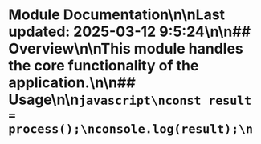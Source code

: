 # Module Documentation\n\nLast updated: 2025-03-12 9:5:24\n\n## Overview\n\nThis module handles the core functionality of the application.\n\n## Usage\n\n```javascript\nconst result = process();\nconsole.log(result);\n```
